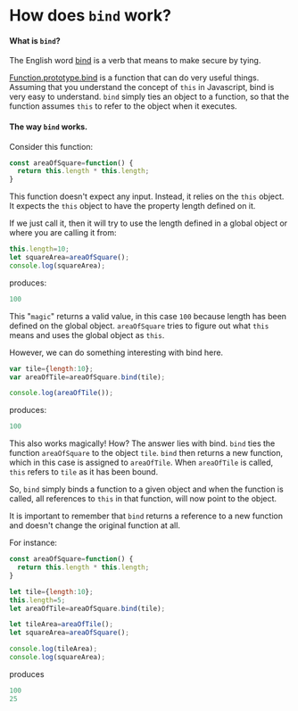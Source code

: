 # How does `bind` work?

#### What is `bind`?

The English word [bind](https://www.merriam-webster.com/dictionary/bind) is a verb that means to make secure by tying.

[Function.prototype.bind](https://developer.mozilla.org/en-US/docs/Web/JavaScript/Reference/Global_objects/Function/bind) is a function that can do very useful things. Assuming that you understand the concept of `this` in Javascript, bind is very easy to understand. `bind` simply ties an object to a function, so that the function assumes `this` to refer to the object when it executes.

#### The way `bind` works.

Consider this function:

```javascript
const areaOfSquare=function() {
  return this.length * this.length;
}
```

This function doesn't expect any input. Instead, it relies on the `this` object. It expects the `this` object to have the property length defined on it.

If we just call it, then it will try to use the length defined in a global object or where you are calling it from:

```javascript
this.length=10;
let squareArea=areaOfSquare();
console.log(squareArea);
```

produces:

```javascript
100
```

This "`magic`" returns a valid value, in this case `100` because length has been defined on the global object. `areaOfSquare` tries to figure out what `this` means and uses the global object as `this`.

However, we can do something interesting with bind here.

```javascript
var tile={length:10};
var areaOfTile=areaOfSquare.bind(tile);

console.log(areaOfTile());
```

produces:

```javascript
100
```

This also works magically! How? The answer lies with bind. `bind` ties the function `areaOfSquare` to the object `tile`. `bind` then returns a new function, which in this case is assigned to `areaOfTile`. When `areaOfTile` is called, `this` refers to `tile` as it has been bound.

So, `bind` simply binds a function to a given object and when the function is called, all references to `this` in that function, will now point to the object.


It is important to remember that `bind` returns a reference to a new function and doesn't change the original function at all.

For instance:

```javascript
const areaOfSquare=function() {
  return this.length * this.length;
}

let tile={length:10};
this.length=5;
let areaOfTile=areaOfSquare.bind(tile);

let tileArea=areaOfTile();
let squareArea=areaOfSquare();

console.log(tileArea);
console.log(squareArea);
```

produces

```javascript
100
25
```
